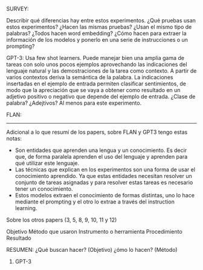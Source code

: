SURVEY: 


Describir qué diferencias hay entre estos experimentos. 
¿Qué pruebas usan estos experimentos? 
¿Hacen las mismas pruebas? 
¿Usan el mismo tipo de palabras? 
¿Todos hacen word embedding?
¿Cómo hacen para extraer la información de los modelos y ponerlo en una serie de instrucciones o un prompting?

GPT-3: 
 Usa few shot learners. 
Puede manejar bien una amplia gama de tareas con solo unos pocos ejemplos aprovechando las indicaciones del lenguaje natural y las demostraciones de la tarea como contexto. A partir de varios contextos deriva la semántica de la palabra. 
La indicaciones insertadas en el ejemplo de entrada permiten clasificar sentimientos, de modo que la apreciación que se vaya a obtener como resultado en un adjetivo positivo o negativo que depende del ejemplo de entrada. ¿Clase de palabra? ¿Adejtivos? Al menos para este experimento. 



FLAN: 

-----------------------------------------------------------------------------------
Adicional a lo que resumí de los papers, sobre FLAN y GPT3 tengo estas notas:



- Son entidades que aprenden una lengua y un conocimiento. Es decir que, de forma paralela aprenden el uso del lenguaje y aprenden para qué utilizar este lenguaje.
- Las técnicas que explican en los experimentos son una forma de usar el conocimiento aprendido. Ya que estas entidades necesitan resolver un conjunto de tareas asignadas y para resolver estas tareas es necesario tener un conocimiento.
- Estos modelos extraen el conocimiento de formas distintas, uno lo hace mediante el prompting y el otro lo extrae a través del instruction learning.




Sobre los otros papers (3, 5, 8, 9, 10, 11 y 12)

Objetivo
Método que usaron
Instrumento o herramienta
Procedimiento
Resultado




RESUMEN: 
¿Qué buscan hacer? (Objetivo)
¿ómo lo hacen? (Método)

1. GPT-3
